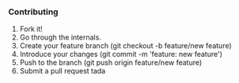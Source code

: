 ### Contributing

1. Fork it!
2. Go through the internals.
4. Create your feature branch (git checkout -b feature/new feature)
5. Introduce your changes (git commit -m 'feature: new feature')
6. Push to the branch (git push origin feature/new feature)
7. Submit a pull request tada
